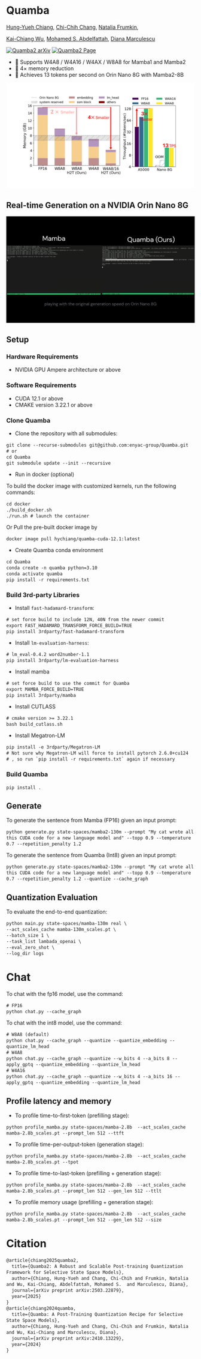 # Quamba

[Hung-Yueh Chiang](https://hychiang.info/),
[Chi-Chih Chang](https://ccchang.info/),
[Natalia Frumkin](https://www.nfrumkin.com),

[Kai-Chiang Wu](https://people.cs.nycu.edu.tw/~kcw/),
[Mohamed S. Abdelfattah](https://www.mohsaied.com/),
[Diana Marculescu](https://users.ece.utexas.edu/~dianam/)

[![Quamba2 arXiv](https://img.shields.io/badge/Quamba2-arXiv-b31b1b.svg)](https://arxiv.org/pdf/2503.22879)
[![Quamba2 Page](https://img.shields.io/badge/Quamba2-Website-orange)](https://hychiang.info/projects/quamba2/)


- 🔧 Supports W4A8 / W4A16 / W4AX / W8A8 for Mamba1 and Mamba2
- 🔻 4× memory reduction
- 🚀 Achieves 13 tokens per second on Orin Nano 8G with Mamba2-8B

![Quamba](misc/Quamba2.jpg)


## Real-time Generation on a NVIDIA Orin Nano 8G
![Quamba](misc/Quamba.gif)

## Setup

### Hardware Requirements
- NVIDIA GPU Ampere architecture or above

### Software Requirements
- CUDA 12.1 or above
- CMAKE version 3.22.1 or above

### Clone Quamba
- Clone the repository with all submodules:
```
git clone --recurse-submodules git@github.com:enyac-group/Quamba.git
# or
cd Quamba
git submodule update --init --recursive
```

- Run in docker (optional)

To build the docker image with customized kernels, run the following commands:
```
cd docker
./build_docker.sh
./run.sh # launch the container
```

Or Pull the pre-built docker image by
```
docker image pull hychiang/quamba-cuda-12.1:latest
```

- Create Quamba conda environment
```
cd Quamba
conda create -n quamba python=3.10
conda activate quamba
pip install -r requirements.txt
```

### Build 3rd-party Libraries

- Install `fast-hadamard-transform`:
```
# set force build to include 12N, 40N from the newer commit
export FAST_HADAMARD_TRANSFORM_FORCE_BUILD=TRUE
pip install 3rdparty/fast-hadamard-transform
```

- Install `lm-evaluation-harness`:
```
# lm_eval-0.4.2 word2number-1.1
pip install 3rdparty/lm-evaluation-harness
``````

- Install mamba
```
# set force build to use the commit for Quamba
export MAMBA_FORCE_BUILD=TRUE
pip install 3rdparty/mamba
```

- Install CUTLASS
```
# cmake version >= 3.22.1
bash build_cutlass.sh
```

- Install Megatron-LM
```
pip install -e 3rdparty/Megatron-LM
# Not sure why Megatron-LM will force to install pytorch 2.6.0+cu124
# , so run `pip install -r requirements.txt` again if necessary
```

### Build Quamba
```
pip install .
```

## Generate

To generate the sentence from Mamba (FP16) given an input prompt:
```
python generate.py state-spaces/mamba2-130m --prompt "My cat wrote all this CUDA code for a new language model and" --topp 0.9 --temperature 0.7 --repetition_penalty 1.2
```

To generate the sentence from Quamba (Int8) given an input prompt:
```
python generate.py state-spaces/mamba2-130m --prompt "My cat wrote all this CUDA code for a new language model and" --topp 0.9 --temperature 0.7 --repetition_penalty 1.2 --quantize --cache_graph
```

##  Quantization Evaluation
To evaluate the end-to-end quantization:
```
python main.py state-spaces/mamba-130m real \
--act_scales_cache mamba-130m_scales.pt \
--batch_size 1 \
--task_list lambada_openai \
--eval_zero_shot \
--log_dir logs
```

# Chat

To chat with the fp16 model, use the command:
```
# FP16
python chat.py --cache_graph
```

To chat with the int8 model, use the command:
```
# W8A8 (default)
python chat.py --cache_graph --quantize --quantize_embedding --quantize_lm_head
# W4A8
python chat.py --cache_graph --quantize --w_bits 4 --a_bits 8 --apply_gptq --quantize_embedding --quantize_lm_head
# W4A16
python chat.py --cache_graph --quantize --w_bits 4 --a_bits 16 --apply_gptq --quantize_embedding --quantize_lm_head
```


## Profile latency and memory

- To profile time-to-first-token (prefilling stage):
```
python profile_mamba.py state-spaces/mamba-2.8b  --act_scales_cache mamba-2.8b_scales.pt --prompt_len 512 --ttft
```

- To profile time-per-output-token (generation stage):
```
python profile_mamba.py state-spaces/mamba-2.8b  --act_scales_cache mamba-2.8b_scales.pt --tpot
```

- To profile time-to-last-token (prefilling + generation stage):
```
python profile_mamba.py state-spaces/mamba-2.8b  --act_scales_cache mamba-2.8b_scales.pt --prompt_len 512 --gen_len 512 --ttlt
```

- To profile memory usage (prefilling + generation stage):
```
python profile_mamba.py state-spaces/mamba-2.8b  --act_scales_cache mamba-2.8b_scales.pt --prompt_len 512 --gen_len 512 --size
```



# Citation
```
@article{chiang2025quamba2,
  title={Quamba2: A Robust and Scalable Post-training Quantization Framework for Selective State Space Models},
  author={Chiang, Hung-Yueh and Chang, Chi-Chih and Frumkin, Natalia and Wu, Kai-Chiang, Abdelfattah, Mohamed S.  and Marculescu, Diana},
  journal={arXiv preprint arXiv:2503.22879},
  year={2025}
}
@article{chiang2024quamba,
  title={Quamba: A Post-Training Quantization Recipe for Selective State Space Models},
  author={Chiang, Hung-Yueh and Chang, Chi-Chih and Frumkin, Natalia and Wu, Kai-Chiang and Marculescu, Diana},
  journal={arXiv preprint arXiv:2410.13229},
  year={2024}
}
````
